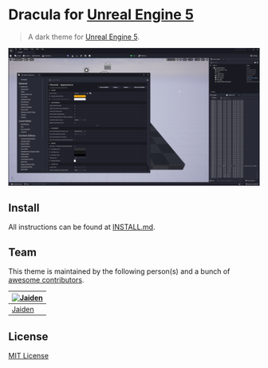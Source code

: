 # Dracula for [Unreal Engine 5](https://www.unrealengine.com/en-US/unreal-engine-5)

> A dark theme for [Unreal Engine 5](https://www.unrealengine.com/en-US/unreal-engine-5).

![Screenshot](./screenshot.png)

## Install

All instructions can be found at [INSTALL.md](./INSTALL.md).

## Team

This theme is maintained by the following person(s) and a bunch of [awesome contributors](https://github.com/dracula/unreal-engine/graphs/contributors).

[![Jaiden](https://github.com/jaiden-d.png?size=100)](https://github.com/jaiden-d) |
--- |
[Jaiden](https://github.com/jaiden-d) |

## License

[MIT License](./LICENSE)
